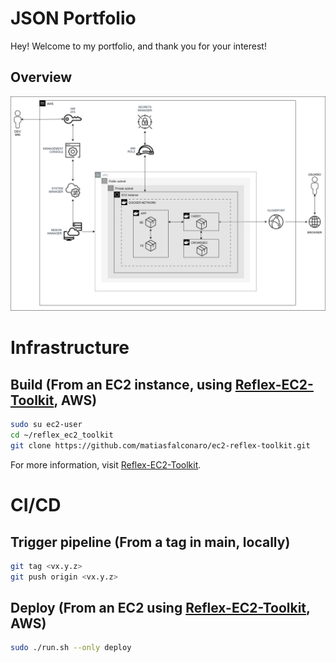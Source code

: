 # JSON Portfolio
Hey! Welcome to my portfolio, and thank you for your interest!

## Overview
![Architecture](docs\architecture.svg)

# Infrastructure
## Build (From an EC2 instance, using [Reflex-EC2-Toolkit](https://github.com/matiasfalconaro/ec2-reflex-toolkit), AWS)
```bash
sudo su ec2-user
cd ~/reflex_ec2_toolkit
git clone https://github.com/matiasfalconaro/ec2-reflex-toolkit.git
```

For more information, visit [Reflex-EC2-Toolkit](https://github.com/matiasfalconaro/ec2-reflex-toolkit).

# CI/CD
## Trigger pipeline (From a tag in main, locally)
```bash
git tag <vx.y.z>
git push origin <vx.y.z>
```

## Deploy (From an EC2 using [Reflex-EC2-Toolkit](https://github.com/matiasfalconaro/ec2-reflex-toolkit), AWS)
```bash
sudo ./run.sh --only deploy
```

